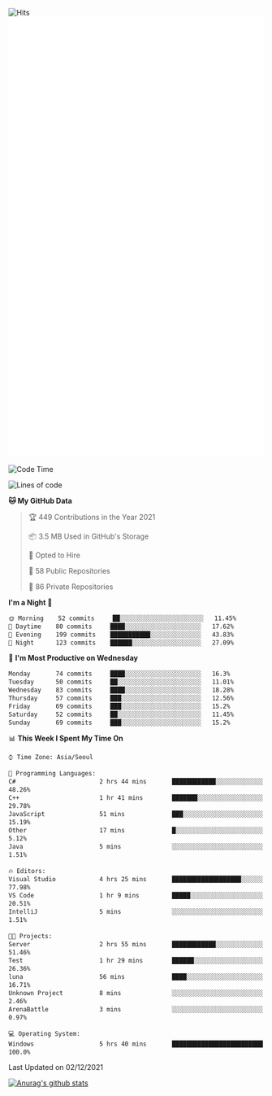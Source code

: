 ![Hits](https://hits.seeyoufarm.com/api/count/incr/badge.svg?url=https%3A%2F%2Fgithub.com%2Fkokose1234&count_bg=%2379C83D&title_bg=%23555555&icon=apple.svg&icon_color=%23E7E7E7&title=hits&edge_flat=false)
<br/>
![Metrics](https://github.com/kokose1234/kokose1234/blob/main/github-metrics.svg)

<!--START_SECTION:waka-->
![Code Time](http://img.shields.io/badge/Code%20Time-330%20hrs%2015%20mins-blue)

![Lines of code](https://img.shields.io/badge/From%20Hello%20World%20I%27ve%20Written-9%20Million%20lines%20of%20code-blue)

**🐱 My GitHub Data** 

> 🏆 449 Contributions in the Year 2021
 > 
> 📦 3.5 MB Used in GitHub's Storage 
 > 
> 💼 Opted to Hire
 > 
> 📜 58 Public Repositories 
 > 
> 🔑 86 Private Repositories  
 > 
**I'm a Night 🦉** 

```text
🌞 Morning    52 commits     ██░░░░░░░░░░░░░░░░░░░░░░░   11.45% 
🌆 Daytime    80 commits     ████░░░░░░░░░░░░░░░░░░░░░   17.62% 
🌃 Evening    199 commits    ███████████░░░░░░░░░░░░░░   43.83% 
🌙 Night      123 commits    ██████░░░░░░░░░░░░░░░░░░░   27.09%

```
📅 **I'm Most Productive on Wednesday** 

```text
Monday       74 commits     ████░░░░░░░░░░░░░░░░░░░░░   16.3% 
Tuesday      50 commits     ██░░░░░░░░░░░░░░░░░░░░░░░   11.01% 
Wednesday    83 commits     ████░░░░░░░░░░░░░░░░░░░░░   18.28% 
Thursday     57 commits     ███░░░░░░░░░░░░░░░░░░░░░░   12.56% 
Friday       69 commits     ███░░░░░░░░░░░░░░░░░░░░░░   15.2% 
Saturday     52 commits     ██░░░░░░░░░░░░░░░░░░░░░░░   11.45% 
Sunday       69 commits     ███░░░░░░░░░░░░░░░░░░░░░░   15.2%

```


📊 **This Week I Spent My Time On** 

```text
⌚︎ Time Zone: Asia/Seoul

💬 Programming Languages: 
C#                       2 hrs 44 mins       ████████████░░░░░░░░░░░░░   48.26% 
C++                      1 hr 41 mins        ███████░░░░░░░░░░░░░░░░░░   29.78% 
JavaScript               51 mins             ███░░░░░░░░░░░░░░░░░░░░░░   15.19% 
Other                    17 mins             █░░░░░░░░░░░░░░░░░░░░░░░░   5.12% 
Java                     5 mins              ░░░░░░░░░░░░░░░░░░░░░░░░░   1.51%

🔥 Editors: 
Visual Studio            4 hrs 25 mins       ███████████████████░░░░░░   77.98% 
VS Code                  1 hr 9 mins         █████░░░░░░░░░░░░░░░░░░░░   20.51% 
IntelliJ                 5 mins              ░░░░░░░░░░░░░░░░░░░░░░░░░   1.51%

🐱‍💻 Projects: 
Server                   2 hrs 55 mins       ████████████░░░░░░░░░░░░░   51.46% 
Test                     1 hr 29 mins        ██████░░░░░░░░░░░░░░░░░░░   26.36% 
luna                     56 mins             ████░░░░░░░░░░░░░░░░░░░░░   16.71% 
Unknown Project          8 mins              ░░░░░░░░░░░░░░░░░░░░░░░░░   2.46% 
ArenaBattle              3 mins              ░░░░░░░░░░░░░░░░░░░░░░░░░   0.97%

💻 Operating System: 
Windows                  5 hrs 40 mins       █████████████████████████   100.0%

```


 Last Updated on 02/12/2021
<!--END_SECTION:waka-->

[![Anurag's github stats](https://github-readme-stats.vercel.app/api?username=kokose1234&theme=dracula)](https://github.com/anuraghazra/github-readme-stats)



	
